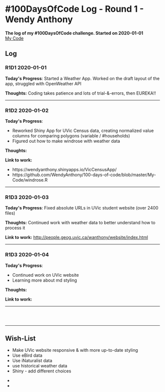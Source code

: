 # #100DaysOfCode Log - Round 1 - Wendy Anthony

**The log of my #100DaysOfCode challenge. Started on 2020-01-01**  
[My Code](https://github.com/WendyAnthony/100-days-of-code/tree/master/My-Code)

## Log

### R1D1 2020-01-01
**Today's Progress**: Started a Weather App. Worked on the draft layout of the app, struggled with OpenWeather API 

**Thoughts:** Coding takes patience and lots of trial-&-errors, then EUREKA!!
***  

### R1D2 2020-01-02
**Today's Progress**: 
- Reworked Shiny App for UVic Census data, creating normalized value columns for comparing polygons (variable / #households)
- Figured out how to make windrose with weather data

**Thoughts:** 

**Link to work:** 
<ul>
  <li>https://wendyanthony.shinyapps.io/VicCensusApp/</li>
  <li>https://github.com/WendyAnthony/100-days-of-code/blob/master/My-Code/windrose.R</li>  
</ul>

***  

### R1D3 2020-01-03
**Today's Progress**: Fixed absolute URLs in UVic student website (over 2400 files)

**Thoughts:** Continued work with weather data to better understand how to process it

**Link to work:** http://people.geog.uvic.ca/wanthony/website/index.html 

***  
### R1D3 2020-01-04
**Today's Progress**: 
<ul>
  <li>Continued work on UVic website</li>
  <li>Learning more about md styling</li>
</ul>


**Thoughts:** 

**Link to work:** 

***  
<br /><br />
***

## Wish-List
<ul>
  <li>Make UVic website responsive & with more up-to-date styling</li>
  <li>Use eBird data</li>
  <li>Use iNaturalist data</li>  
  <li>use historical weather data</li>
  <li>Shiny - add different choices</li>  
</ul>  


<ul>
  <li></li>
  <li></li>  
</ul>

